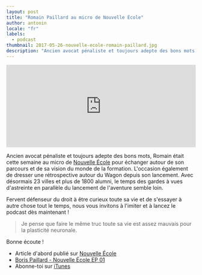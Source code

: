 ```yaml
---
layout: post
title: "Romain Paillard au micro de Nouvelle École"
author: antonin
locale: "fr"
labels:
  - podcast
thumbnail: 2017-05-26-nouvelle-ecole-romain-paillard.jpg
description: "Ancien avocat pénaliste et toujours adepte des bons mots, Romain était cette semaine au micro de Nouvelle École pour échanger autour de son parcours et de sa vision du monde de la formation."
---
```


<iframe width="100%" height="220" scrolling="no" frameborder="no" src="https://w.soundcloud.com/player/?url=https%3A//api.soundcloud.com/tracks/339827956&amp;auto_play=false&amp;hide_related=false&amp;show_comments=true&amp;show_user=true&amp;show_reposts=false&amp;visual=true"></iframe>

Ancien avocat pénaliste et toujours adepte des bons mots, Romain était cette semaine au micro de [Nouvelle École](http://nouvelleecole.org) pour échanger autour de son parcours et de sa vision du monde de la formation. L'occasion également de dresser une rétrospective autour du Wagon depuis son lancement. Avec désormais 23 villes et plus de 1800 alumni, le temps des gardes à vues d'astreinte en parallèle du lancement de l'aventure semble loin.

Fervent défenseur du droit à être curieux toute sa vie et de s'essayer à autre chose tout le temps, nous vous invitons à l'imiter et à lancez le podcast dès maintenant !

> Je pense que faire le même truc toute sa vie est assez mauvais pour la plasticité neuronale.

Bonne écoute !


- Article d'abord publié sur [Nouvelle École](http://nouvelleecole.org/ep-32-romain-paillard-le-droit-detre-curieux-toute-sa-vie/)
- [Boris Paillard - Nouvelle École EP 01](http://nouvelleecole.org/ep-01-boris-paillard-monter-wagon-code/)
- Abonne-toi sur [iTunes](https://itunes.apple.com/fr/podcast/nouvelle-ecole/id1126434008?mt=2)
